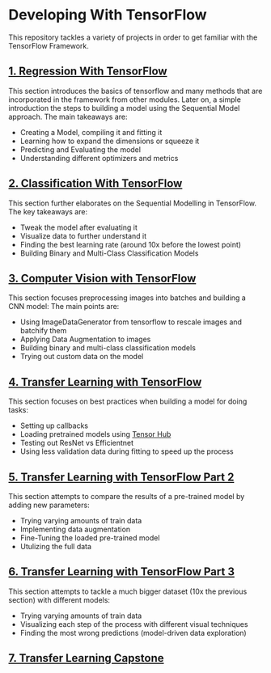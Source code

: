 # Developing With TensorFlow
This repository tackles a variety of projects in order to get familiar with the TensorFlow Framework.

## [1. Regression With TensorFlow](https://github.com/EngMarchG/TensorFlow-Mastery/blob/master/1_Regression/01_Neural_Network_Regression_With_TensorFlow.ipynb)
This section introduces the basics of tensorflow and many methods that are incorporated in the framework from other modules. Later on, a simple introduction the steps to building a model using the Sequential Model approach.
The main takeaways are:
- Creating a Model, compiling it and fitting it
- Learning how to expand the dimensions or squeeze it 
- Predicting and Evaluating the model
- Understanding different optimizers and metrics

## [2. Classification With TensorFlow](https://github.com/EngMarchG/TensorFlow-Mastery/blob/master/2_Classification/02_Neural_Network_Classification_With_TensorFlow.ipynb)
This section further elaborates on the Sequential Modelling in TensorFlow. 
The key takeaways are:
- Tweak the model after evaluating it
- Visualize data to further understand it
- Finding the best learning rate (around 10x before the lowest point)
- Building Binary and Multi-Class Classification Models

## [3. Computer Vision with TensorFlow](https://github.com/EngMarchG/TensorFlow-Mastery/blob/master/3_Computer%20Visision/03_Computer_Vision_With_TensorFlow.ipynb)
This section focuses preprocessing images into batches and building a CNN model:
The main points are:
- Using ImageDataGenerator from tensorflow to rescale images and batchify them
- Applying Data Augmentation to images 
- Building binary and multi-class classification models 
- Trying out custom data on the model

## [4. Transfer Learning with TensorFlow](https://github.com/EngMarchG/TensorFlow-Mastery/blob/master/4_Transfer%20Learning/04_Transfer_Learning.ipynb)
This section focuses on best practices when building a model for doing tasks:
- Setting up callbacks
- Loading pretrained models using [Tensor Hub](https://tfhub.dev/)
- Testing out ResNet vs Efficientnet
- Using less validation data during fitting to speed up the process

## [5. Transfer Learning with TensorFlow Part 2](https://github.com/EngMarchG/TensorFlow-Mastery/blob/master/5_Transfer%20Learning%20Part%202/05_Transfer_Learning_P2.ipynb)
This section attempts to compare the results of a pre-trained model by adding new parameters:
- Trying varying amounts of train data
- Implementing data augmentation 
- Fine-Tuning the loaded pre-trained model
- Utulizing the full data

## [6. Transfer Learning with TensorFlow Part 3](https://github.com/EngMarchG/TensorFlow-Mastery/blob/master/6_Transfer%20Learning%20Part%203/06_Transfer_Learning_p3.ipynb)
This section attempts to tackle a much bigger dataset (10x the previous section) with different models:
- Trying varying amounts of train data
- Visualizing each step of the process with different visual techniques
- Finding the most wrong predictions (model-driven data exploration)

## [7. Transfer Learning Capstone]()
